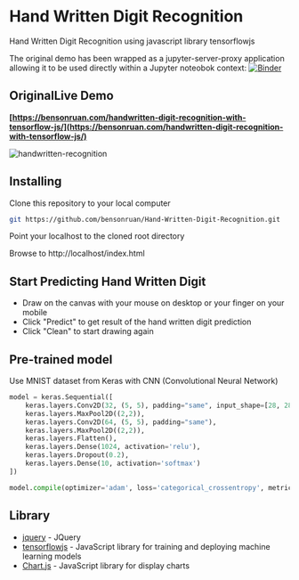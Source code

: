 # Hand Written Digit Recognition
Hand Written Digit Recognition using javascript library tensorflowjs
 
The original demo has been wrapped as a jupyter-server-proxy application allowing it to be used directly within a Jupyter noteobok context: [![Binder](https://mybinder.org/badge_logo.svg)](https://mybinder.org/v2/gh/iouseful-PR/Hand-Written-Digit-Recognition/serverproxy)
 
## OriginalLive Demo
**[https://bensonruan.com/handwritten-digit-recognition-with-tensorflow-js/](https://bensonruan.com/handwritten-digit-recognition-with-tensorflow-js/)**

![handwritten-recognition](https://bensonruan.com/wp-content/uploads/2019/09/handwritten-recognition-5.gif)
 
## Installing
Clone this repository to your local computer
``` bash
git https://github.com/bensonruan/Hand-Written-Digit-Recognition.git
```
Point your localhost to the cloned root directory

Browse to http://localhost/index.html  

## Start Predicting Hand Written Digit
* Draw on the canvas with your mouse on desktop or your finger on your mobile
* Click "Predict" to get result of the hand written digit prediction
* Click "Clean" to start drawing again

## Pre-trained model 
Use MNIST dataset from Keras with CNN (Convolutional Neural Network)
```python
model = keras.Sequential([
    keras.layers.Conv2D(32, (5, 5), padding="same", input_shape=[28, 28, 1]),
    keras.layers.MaxPool2D((2,2)),
    keras.layers.Conv2D(64, (5, 5), padding="same"),    
    keras.layers.MaxPool2D((2,2)),    
    keras.layers.Flatten(),   
    keras.layers.Dense(1024, activation='relu'),    
    keras.layers.Dropout(0.2),   
    keras.layers.Dense(10, activation='softmax')
])

model.compile(optimizer='adam', loss='categorical_crossentropy', metrics=['accuracy'])
```

## Library
* [jquery](https://code.jquery.com/jquery-3.3.1.min.js) - JQuery
* [tensorflowjs](https://github.com/tensorflow/tfjs) - JavaScript library for training and deploying machine learning models
* [Chart.js](https://github.com/chartjs/Chart.js) - JavaScript library for display charts
